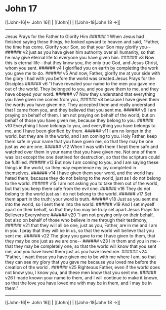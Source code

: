 # John 17

[[John-16|← John 16]] | [[John]] | [[John-18|John 18 →]]
***

Jesus Prays for the Father to Glorify Him ###### 1 When Jesus had finished saying these things, he looked upward to heaven and said, "Father, the time has come. Glorify your Son, so that your Son may glorify you-- ###### v2 just as you have given him authority over all humanity, so that he may give eternal life to everyone you have given him. ###### v3 Now this is eternal life--that they know you, the only true God, and Jesus Christ, whom you sent. ###### v4 I glorified you on earth by completing the work you gave me to do. ###### v5 And now, Father, glorify me at your side with the glory I had with you before the world was created.Jesus Prays for the Disciples ###### v6 "I have revealed your name to the men you gave me out of the world. They belonged to you, and you gave them to me, and they have obeyed your word. ###### v7 Now they understand that everything you have given me comes from you, ###### v8 because I have given them the words you have given me. They accepted them and really understand that I came from you, and they believed that you sent me. ###### v9 I am praying on behalf of them. I am not praying on behalf of the world, but on behalf of those you have given me, because they belong to you. ###### v10 Everything I have belongs to you, and everything you have belongs to me, and I have been glorified by them. ###### v11 I am no longer in the world, but they are in the world, and I am coming to you. Holy Father, keep them safe in your name that you have given me, so that they may be one just as we are one. ###### v12 When I was with them I kept them safe and watched over them in your name that you have given me. Not one of them was lost except the one destined for destruction, so that the scripture could be fulfilled. ###### v13 But now I am coming to you, and I am saying these things in the world, so they may experience my joy completed in themselves. ###### v14 I have given them your word, and the world has hated them, because they do not belong to the world, just as I do not belong to the world. ###### v15 I am not asking you to take them out of the world, but that you keep them safe from the evil one. ###### v16 They do not belong to the world just as I do not belong to the world. ###### v17 Set them apart in the truth; your word is truth. ###### v18 Just as you sent me into the world, so I sent them into the world. ###### v19 And I set myself apart on their behalf, so that they too may be truly set apart.Jesus Prays for Believers Everywhere ###### v20 "I am not praying only on their behalf, but also on behalf of those who believe in me through their testimony, ###### v21 that they will all be one, just as you, Father, are in me and I am in you. I pray that they will be in us, so that the world will believe that you sent me. ###### v22 The glory you gave to me I have given to them, that they may be one just as we are one-- ###### v23 I in them and you in me--that they may be completely one, so that the world will know that you sent me, and you have loved them just as you have loved me. ###### v24 "Father, I want those you have given me to be with me where I am, so that they can see my glory that you gave me because you loved me before the creation of the world . ###### v25 Righteous Father, even if the world does not know you, I know you, and these men know that you sent me. ###### v26 I made known your name to them, and I will continue to make it known, so that the love you have loved me with may be in them, and I may be in them."

***
[[John-16|← John 16]] | [[John]] | [[John-18|John 18 →]]
